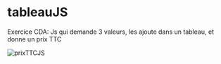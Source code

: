 # tableauJS
Exercice CDA: Js qui demande 3 valeurs, les ajoute dans un tableau, et donne un prix TTC

![prixTTCJS](https://github.com/Camille-Durand/CoursJS/assets/75265358/3475e10f-a02c-485d-8fbc-c23bcdcaf357)
